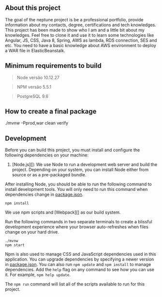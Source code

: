 ## About this project

The goal of the neptune project is be a professional portfolio,
provide information about my contacts, degree, certifications and tech knowledges.
This project has been made to show who I am and a little bit about my knowledges. Feel free to clone it and use it to learn some technologies like Angular, JS, CSS, Java 8, Spring, AWS as lambda, RDS connection, SES and etc.
You need to have a basic knowledge about AWS environment to deploy a WAR file in ElasticBeanstalk.

## Minimum requirements to build

> Node versão 10.12.27

> NPM versão 5.5.1

> PostgreSQL 9.6

## How to create a final package

./mvnw -Pprod,war clean verify

## Development

Before you can build this project, you must install and configure the following dependencies on your machine:

1. [Node.js][]: We use Node to run a development web server and build the project.
   Depending on your system, you can install Node either from source or as a pre-packaged bundle.

After installing Node, you should be able to run the following command to install development tools.
You will only need to run this command when dependencies change in [package.json](package.json).

    npm install

We use npm scripts and [Webpack][] as our build system.

Run the following commands in two separate terminals to create a blissful development experience where your browser
auto-refreshes when files change on your hard drive.

    ./mvnw
    npm start

Npm is also used to manage CSS and JavaScript dependencies used in this application. You can upgrade dependencies by
specifying a newer version in [package.json](package.json). You can also run `npm update` and `npm install` to manage dependencies.
Add the `help` flag on any command to see how you can use it. For example, `npm help update`.

The `npm run` command will list all of the scripts available to run for this project.
